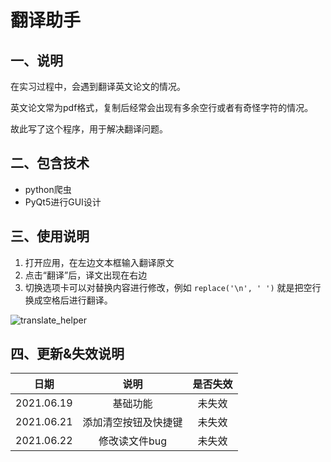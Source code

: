 # 翻译助手

## 一、说明

在实习过程中，会遇到翻译英文论文的情况。

英文论文常为pdf格式，复制后经常会出现有多余空行或者有奇怪字符的情况。

故此写了这个程序，用于解决翻译问题。

## 二、包含技术

- python爬虫
- PyQt5进行GUI设计

## 三、使用说明

1. 打开应用，在左边文本框输入翻译原文
2. 点击“翻译”后，译文出现在右边
3. 切换选项卡可以对替换内容进行修改，例如 `replace('\n', ' ')` 就是把空行换成空格后进行翻译。

![translate_helper](./translate_helper.gif)

## 四、更新&失效说明

|    日期    |   说明   | 是否失效 |
| :--------: | :------: | :------: |
| 2021.06.19 | 基础功能 |  未失效  |
| 2021.06.21 | 添加清空按钮及快捷键 |  未失效  |
| 2021.06.22 | 修改读文件bug |  未失效  |